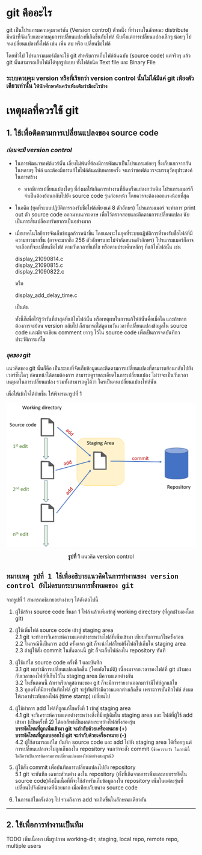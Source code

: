 # git คืออะไร
  git เป็นโปรแกรมควบคุมเวอร์ชัน (Version control) ตัวหนึ่่ง ที่ทำงานในลักษณะ distribute มีหน้าที่จัดเก็บและควบคุมการเปลี่ยนแปลงที่เกิดขึ้นกับไฟล์ นับตั้งแต่การเปลี่ยนแปลงเล็กๆ น้อยๆ ไปจนเปลี่ยนแปลงทั้งไฟล์ เช่น เพิ่ม ลบ หรือ เปลี่ยนชื่อไฟล์ 

  โดยทั่วไป โปรแกรมเมอร์มักจะใช้ git สำหรับการเก็บไฟล์ต้นฉบับ (source code) แต่จริงๆ แล้ว git นั้นสามารถเก็บไฟล์ได้ทุกรูปแบบ ทั้งไฟล์ชนิด Text file และ Binary File

### ระบบควบคุม version หรือที่เรียกว่า version control นั้นไม่ได้มีแค่ git เพียงตัวเดียวเท่านั้น  ```ให้นักศึกษาค้นคว้าเพิ่มเติมว่ามีอะไรบ้าง```


# เหตุผลที่ควรใช้ git
## 1. ใช้เพื่อติดตามการเปลี่ยนแปลงของ source code
### ___ก่อนจะมี version control___

* ในการพัฒนาซอฟต์แวร์นั้น เลี่ยงไม่พ้นที่ต้องมีการพัฒนาเป็นโปรแกรมย่อยๆ ซึ่งเก็บแยกจากกันในหลายๆ ไฟล์ และต้องมีการแก้ไขไฟล์ต้นฉบับหลายครั้ง จนกว่าซอฟต์แวรจะบรรลุวัตถุประสงค์ในการสร้าง 

    * หากมีการเปลี่ยนแปลงใดๆ ที่ส่งผลให้เกิดการทำงานที่ผิดหรือแย่ลงกว่าเดิม โปรแกรมเมอร์ก็จำเป็นต้องย้อนกลับไปยัง source code รุ่นก่อนหน้า โดยควรจะต้องออกแรงน้อยที่สุด

* ในอดีต (ยุคทึ่ระบบปฏิบัติการรองรับชื่อไฟล์เพียงแค่ 8 ตัวอักษร) โปรแกรมเมอร์ จะทำการ print out ตัว source code  ออกมาบนกระดาษ เพื่อไว้ตรวจสอบและติดตามการเปลี่ยนแปลง นับเป็นการสิ้นเปลืองทรัพยากรเป็นอย่างมาก

* เมื่อเทคโนโลยีการจัดเก็บข้อมูลก้าวหน้าขึ้น โดยเฉพาะในยุคที่ระบบผฏิบัติการที่รองรับชื่่อไฟล์ที่มีความยาวมากขึ้น (อาจจะมากถึง 256 ตัวอักษรและไม่จำกัดขนาดตัวอักษร) โปรแกรมเมอร์ก็อาจจะเลือกที่จะเปลี่ยนชื่อไฟล์ ตามวันเวลาที่แก้ไข หรือตามประเด็นหลักๆ ที่แก้ไขไฟล์นั้น เช่น

    display_21090814.c <br> 
    display_21090815.c <br>
    display_21090822.c 
    
    หรือ 

    display_add_delay_time.c

    เป็นต้น 

    ทั้งนี้ก็เพื่อให้รู้ว่าวันที่ล่าสุดที่แก้ไขไฟล์นั้น หรือเหตุผบในการแก้ไฟล์นั้นคื่อเมื่อใด และถ้าหากต้องการจะย้อน version กลับไป ก็สามารถไล่ดูตามวันเวลาที่เปลี่ยนแปลงข้อมูลใน source code  และมักจะเขียน comment ยาวๆ ไว้ใน source code เพื่อเป็นการจดบันทึกวประวัติการแก้ไข


### ___ยุคของ git___

แนวคิดของ git นั้นก็คือ เป็นระบบที่จัดเก็บข้อมูลและติดตามการเปลี่ยนแปลงที่สามารถย้อนกลับไปยังเวอร์ชั่นใดๆ ก่อนหน้าได้ตามต้องการ สามารถดูรายละเอียดในการเปลี่ยนแปลง ไม่ว่าจะเป็นวันเวลา เหตุผลในการเปลี่ยนแปลง รวมทั้งสามารถดูได้ว่า ใครเป็นคนเปลี่ยนแปลงไฟล์นั้น

เพื่อให้เข้าใจได้ง่ายขึ้น ให้พิจารณารูปที่ 1  


<p align="center">  <img src="./images/git-intro-01.png"> </p>
<p align="center"> <b>รูปที่ 1</b> แนวคิด version control</p>

## ```หมายเหตุ รูปที่ 1 ใช้เพื่ออธิบายแนวคิดในการทำงานของ version control ยังไม่ครบกระบวนการทั้งหมดของ git ```

จากรูปที่ 1 สามารถอธิบายอย่างง่ายๆ ได้ดังต่อไปนี้
1. ผู้ใช้สร้าง source code ขึ้นมา 1 ไฟล์ แล้วเพิ่มเข้าสู่ working directory (ที่ถูกเฝ้ามองโดย git)

2. ผู้ใช้เพิ่มไฟล์ source code เข้าสู่ staging area   
2.1 git จะทำการวิเคราะห์ความแตกต่างระหว่างไฟล์ที่เพิ่มเข้ามา เทียบกับการแก้ไขครั้งก่อน  
2.2 ในกรณีนี้เป็นการ add ครั้งแรก git ก็จะนำไฟล์ใหม่ทั้งไฟล์ไปเก็บใน staging area  
2.3 ถ้าผู้ใช้สั่ง commit ในขั้นตอนนี้  git ก็จะเก็บไฟล์ลงใน repository ทันที

3. ผู้ใช้แก้ไข source code ครั้งที่ 1 และบันทึก  
3.1 git พบว่ามีการเปลี่ยนแปลงเกิดขึ้น (โดยอัตโนมัติ) เนื่องมาจากเวลาของไฟล์ที่ git เฝ้ามอง กับเวลาของไฟล์ที่เก็บไว้ใน staging  area มีความแตกต่างกัน  
3.2 ในขั้นตอนนี้ ถ้าเราเรียกดูสถานะของ git ก็จะมีการรายงานออกมาว่ามีไฟล์ถูกแก้ไข  
3.3 ทุกครั้งที่มีการบันทึกไฟล์ git จะรู้ทันทีว่ามีความแตกต่างเกิดขึ้น เพราะการบันทึกไฟล์ ส่งผลให้เวลาประทับของไฟล์ (time stamp) เปลี่ยนไป 

4. ผู้ใช้ทำการ add ไฟล์ที่ถูกแก้ไขครั้งที่ 1 เข้าสู่ staging area  
4.1 git จะวิเคราะห์ความแตกต่างระหว่างสิ่งที่มีอยู่เดิมใน staging area และ ไฟล์ที่ผู้ใช้ add เข้ามา (เป็นครั้งที่ 2) ได้ผลลัพธ์เป็นผลต่างระหว่างไฟล์ทั้งสองรุ่น  <br>
__บรรทัดไหนที่ถูกเพิ่มเข้ามา git จะกำกับด้วยเครื่องหมาย (+)__<br>
__บรรทัดไหนที่ถูกลบออกไป git จะกำกับด้วยเครื่องหมาย (-)__  
4.2 ผู้ใช้สามารถแก้ไข บันทึก source code และ add ไปยัง staging area ได้เรื่อยๆ แต่การเปลี่ยนแปลงจะไม่ถูกเก็บลงใน repository จนกว่าจะสั่ง commit ``(ข้อควรระวัง ในกรณีนี้ ไม่ถือว่าเป็นการติดตามการเปลี่ยนแปลงของไฟล์อย่างสมบูรณ๊)``

5. ผู้ใช้สั่ง commit เพื่อบันทึกการเปลี่ยนแปลงไปยัง repository  
5.1 git จะบันทึก เฉพาะส่วนต่าง ลงใน repository  (ทั้งที่เกิดจากการเพิ่มและลบบรรทัดใน source code)ดังนั้นเนื้อที่ที่จะใช้สำหรับเก็บข้อมูลลงใน repository เพิ่มในแต่ละรุ่นที่เปลี่ยนไปจึงมีขนาดที่น้อยมาก เมื่อเทียบกับขนาด source code 
6. ในการแก้ไขครั้งต่อๆ ไป รวมถึงการ add จะเกิดขึ้นในลักษณะเดียวกัน 

***
## 2. ใช้เพื่อการทำงานเป็นทีม

TODO เพิ่มเนื้อหา
เพิ่มรูปภาพ working-dir, staging, local repo, remote repo, 
multiple users